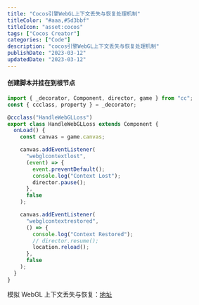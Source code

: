```yaml
---
title: "Cocos引擎WebGL上下文丢失与恢复处理机制"
titleColor: "#aaa,#5d3bbf"
titleIcon: "asset:cocos"
tags: ["Cocos Creator"]
categories: ["Code"]
description: "cocos引擎WebGL上下文丢失与恢复处理机制"
publishDate: "2023-03-12"
updatedDate: "2023-03-12"
---
```


#### 创建脚本并挂在到根节点

```js
import { _decorator, Component, director, game } from "cc";
const { ccclass, property } = _decorator;

@ccclass("HandleWebGLLoss")
export class HandleWebGLLoss extends Component {
  onLoad() {
    const canvas = game.canvas;

    canvas.addEventListener(
      "webglcontextlost",
      (event) => {
        event.preventDefault();
        console.log("Context Lost");
        director.pause();
      },
      false
    );

    canvas.addEventListener(
      "webglcontextrestored",
      () => {
        console.log("Context Restored");
        // director.resume();
        location.reload();
      },
      false
    );
  }
}
```

模拟 WebGL 上下文丢失与恢复：[地址](https://pili.run/posts/%E5%88%A4%E6%96%AD%E6%B5%8F%E8%A7%88%E5%99%A8%E6%98%AF%E5%90%A6%E6%94%AF%E6%8C%81webgl/)
